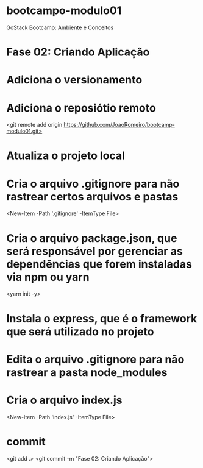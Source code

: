 # bootcampo-modulo01
GoStack Bootcamp: Ambiente e Conceitos

# Fase 02: Criando Aplicação
<mkdir modulo01>
<cd mkdir modulo01>

# Adiciona o versionamento
<git init>

# Adiciona o reposiótio remoto
<git remote add origin https://github.com/JoaoRomeiro/bootcamp-modulo01.git>

# Atualiza o projeto local
<git pull origin master>

# Cria o arquivo .gitignore para não rastrear certos arquivos e pastas
<New-Item -Path '.gitignore' -ItemType File>

# Cria o arquivo package.json, que será responsável por gerenciar as dependências que forem instaladas via npm ou yarn
<yarn init -y>

# Instala o express, que é o framework que será utilizado no projeto
<yarn add express> 

# Edita o arquivo .gitignore para não rastrear a pasta node_modules

# Cria o arquivo index.js
<New-Item -Path 'index.js' -ItemType File>

# commit
<git add .>
<git commit -m "Fase 02: Criando Aplicação">